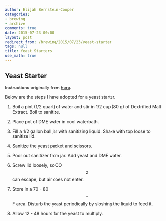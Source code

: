 ```yaml
---
author: Elijah Bernstein-Cooper
categories:
- brewing
- archive
comments: true
date: 2015-07-23 00:00
layout: post
redirect_from: /brewing/2015/07/23/yeast-starter
tags: null
title: Yeast Starters
use_math: true
---
```


## Yeast Starter

Instructions originally from
[here](http://www.howtobrew.com/section1/chapter6-5.html).

Below are the steps I have adopted for a yeast starter.

1. Boil a pint (1/2 quart) of water and stir in 1/2 cup (80 g) of Dextrified
   Malt Extract. Boil to sanitize.

2. Place pot of DME water in cool waterbath.

2. Fill a 1/2 gallon ball jar with sanitizing liquid. Shake with top loose to
   sanitize lid.

3. Sanitize the yeast packet and scissors.

4. Poor out sanitizer from jar. Add yeast and DME water.

5. Screw lid loosely, so CO$$_2$$ can escape, but air does not enter.

6. Store in a 70 - 80 $$^\circ$$ F area. Disturb the yeast periodically by
   sloshing the liquid to feed it.

7. Allow 12 - 48 hours for the yeast to multiply.